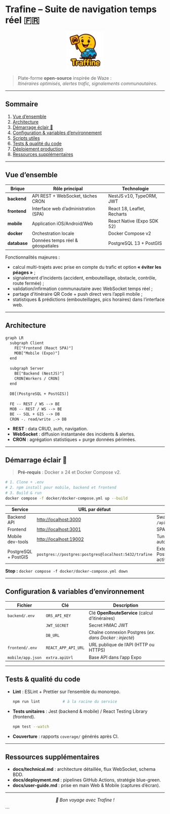# Trafine – Suite de navigation temps réel 🇫🇷  

<div align="center">
  <img src="frontend/public/traffine-icon-noBG.png" alt="Trafine logo" height="120"/>
</div>

> Plate-forme **open-source** inspirée de Waze :  
> *Itinéraires optimisés, alertes trafic, signalements communautaires*.

---

## Sommaire
1. [Vue d’ensemble](#vue-densemble)
2. [Architecture](#architecture)
3. [Démarrage éclair 🍃](#démarrage-éclair-)
4. [Configuration & variables d’environnement](#configuration--variables-denvironnement)
5. [Scripts utiles](#scripts-utiles)
6. [Tests & qualité du code](#tests--qualité-du-code)
7. [Déploiement production](#déploiement-production)
8. [Ressources supplémentaires](#ressources-supplémentaires)

---

## Vue d’ensemble

| Brique        | Rôle principal                                  | Technologie                |
|---------------|-------------------------------------------------|----------------------------|
| **backend**   | API REST + WebSocket, tâches CRON               | NestJS v10, TypeORM, JWT   |
| **frontend**  | Interface web d’administration (SPA)            | React 18, Leaflet, Recharts|
| **mobile**    | Application iOS/Android/Web                     | React Native (Expo SDK 52) |
| **docker**    | Orchestration locale                            | Docker Compose v2          |
| **database**  | Données temps réel & géospatiales               | PostgreSQL 13 + PostGIS    |

Fonctionnalités majeures :

* calcul multi-trajets avec prise en compte du trafic et option **« éviter les péages »** ;
* signalement d’incidents (accident, embouteillage, obstacle, contrôle, route fermée) ;
* validation/infirmation communautaire avec WebSocket temps réel ;
* partage d’itinéraire QR Code + push direct vers l’appli mobile ;
* statistiques & prédictions (embouteillages, pics horaires) dans l’interface web.

---

## Architecture

```mermaid
graph LR
  subgraph Client
    FE["Frontend (React SPA)"]
    MOB["Mobile (Expo)"]
  end

  subgraph Server
    BE["Backend (NestJS)"]
    CRON[Workers / CRON]
  end

  DB[(PostgreSQL + PostGIS)]

  FE -- REST / WS --> BE
  MOB -- REST / WS --> BE
  BE -- SQL + GIS --> DB
  CRON -. read/write .-> DB
````

* **REST** : data CRUD, auth, navigation.
* **WebSocket** : diffusion instantanée des incidents & alertes.
* **CRON** : agrégation statistiques + purge données périmées.

---

## Démarrage éclair 🍃

> **Pré-requis** : Docker ≥ 24 et Docker Compose v2.

```bash
# 1. Clone + .env
# 2. npm install pour mobile, backend et frontend
# 3. Build & run
docker compose -f docker/docker-compose.yml up --build
```

| Service              | URL par défaut                                        | Notes                             |
| -------------------- | ----------------------------------------------------- | --------------------------------- |
| Backend API          | [http://localhost:3000](http://localhost:3000)        | Swagger : `/api/docs`             |
| Frontend             | [http://localhost:3001](http://localhost:3001)        | SPA admin                         |
| Mobile dev-tools     | [http://localhost:19002](http://localhost:19002)      | Tunnel ngrok auto-ouvert          |
| PostgreSQL + PostGIS | `postgres://postgres:postgres@localhost:5432/trafine` | Extensions PostGIS/Tiger activées |

**Stop :** `docker compose -f docker/docker-compose.yml down`

---

## Configuration & variables d’environnement

| Fichier           | Clé                 | Description                                             |
| ----------------- | ------------------- | ------------------------------------------------------- |
| `backend/.env`    | `ORS_API_KEY`       | Clé **OpenRouteService** (calcul d’itinéraires)         |
|                   | `JWT_SECRET`        | Secret HMAC JWT                                         |
|                   | `DB_URL`            | Chaîne connexion Postgres (*ex. dans Docker : injecté*) |
| `frontend/.env`   | `REACT_APP_API_URL` | URL publique de l’API (HTTP ou HTTPS)                   |
| `mobile/app.json` | `extra.apiUrl`      | Base API dans l’app Expo                                |


---

## Tests & qualité du code

* **Lint** : ESLint + Prettier sur l’ensemble du monorepo.

  ```bash
  npm run lint          # à la racine du service
  ```
* **Tests unitaires** : Jest (backend & mobile) / React Testing Library (frontend).

  ```bash
  npm test --watch
  ```
* **Couverture** : rapports `coverage/` générés après CI.

---

## Ressources supplémentaires

* **docs/technical.md** : architecture détaillée, flux WebSocket, schema BDD.
* **docs/deployment.md** : pipelines GitHub Actions, stratégie blue-green.
* **docs/user-guide.md** : prise en main Web & Mobile (captures d’écran).

---

<div align="center">

*🚀 Bon voyage avec Trafine !*

</div>
```

